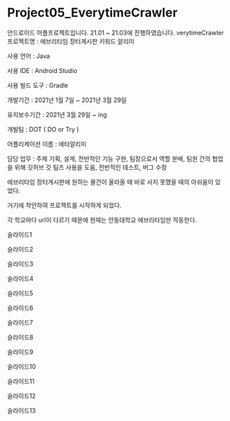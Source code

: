 # Project05_EverytimeCrawler
안드로이드 어플프로젝트입니다. 21.01 ~ 21.03에 진행하였습니다.
verytimeCrawler
프로젝트명 : ﻿에브리타임 장터게시판 키워드 알리미

사용 언어 : Java

사용 IDE : Android Studio

사용 빌드 도구 : Gradle

개발기간 : 2021년 1월 7일 ~ 2021년 3월 29일

유지보수기간 : 2021년 3월 29일 ~ ing

개발팀 : DOT ( DO or Try )

어플리케이션 이름 : 에타알리미

담당 업무 : 주제 기획, 설계, 전반적인 기능 구현, 팀장으로서 역할 분배, 팀원 간의 협업을 위해 깃허브 깃 팀즈 사용을 도움, 전반적인 테스트, 버그 수정

에브리타임 장터게시판에 원하는 물건이 올라올 때 바로 사지 못했을 때의 아쉬움이 있었다.

거기에 착안하여 프로젝트를 시작하게 되었다.

각 학교마다 url이 다르기 때문에 현재는 안동대학교 에브리타임만 작동한다.

슬라이드1

슬라이드2

슬라이드3

슬라이드4

슬라이드5

슬라이드6

슬라이드7

슬라이드8

슬라이드9

슬라이드10

슬라이드11

슬라이드12

슬라이드13
